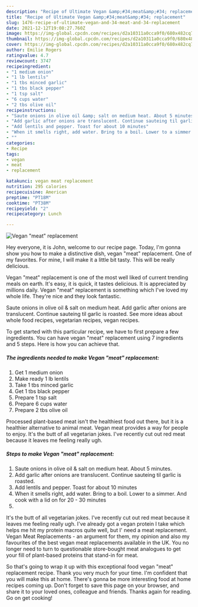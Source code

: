 ```yaml
---
description: "Recipe of Ultimate Vegan &amp;#34;meat&amp;#34; replacement"
title: "Recipe of Ultimate Vegan &amp;#34;meat&amp;#34; replacement"
slug: 1476-recipe-of-ultimate-vegan-and-34-meat-and-34-replacement
date: 2021-12-12T19:08:27.760Z
image: https://img-global.cpcdn.com/recipes/d2a10311a0cca9f0/680x482cq70/vegan-meat-replacement-recipe-main-photo.jpg
thumbnail: https://img-global.cpcdn.com/recipes/d2a10311a0cca9f0/680x482cq70/vegan-meat-replacement-recipe-main-photo.jpg
cover: https://img-global.cpcdn.com/recipes/d2a10311a0cca9f0/680x482cq70/vegan-meat-replacement-recipe-main-photo.jpg
author: Emilie Rogers
ratingvalue: 4.7
reviewcount: 3747
recipeingredient:
- "1 medium onion"
- "1 lb lentils"
- "1 tbs minced garlic"
- "1 tbs black pepper"
- "1 tsp salt"
- "6 cups water"
- "2 tbs olive oil"
recipeinstructions:
- "Saute onions in olive oil &amp; salt on medium heat. About 5 minutes."
- "Add garlic after onions are translucent. Continue sauteing til garlic is roasted."
- "Add lentils and pepper. Toast for about 10 minutes"
- "When it smells right, add water. Bring to a boil. Lower to a simmer. And cook with a lid on for 20 - 30 minutes"
- ""
categories:
- Recipe
tags:
- vegan
- meat
- replacement

katakunci: vegan meat replacement 
nutrition: 295 calories
recipecuisine: American
preptime: "PT18M"
cooktime: "PT38M"
recipeyield: "2"
recipecategory: Lunch

---
```



![Vegan &#34;meat&#34; replacement](https://img-global.cpcdn.com/recipes/d2a10311a0cca9f0/680x482cq70/vegan-meat-replacement-recipe-main-photo.jpg)

Hey everyone, it is John, welcome to our recipe page. Today, I'm gonna show you how to make a distinctive dish, vegan &#34;meat&#34; replacement. One of my favorites. For mine, I will make it a little bit tasty. This will be really delicious.

Vegan &#34;meat&#34; replacement is one of the most well liked of current trending meals on earth. It's easy, it is quick, it tastes delicious. It is appreciated by millions daily. Vegan &#34;meat&#34; replacement is something which I've loved my whole life. They're nice and they look fantastic.

Saute onions in olive oil &amp; salt on medium heat. Add garlic after onions are translucent. Continue sauteing til garlic is roasted. See more ideas about whole food recipes, vegetarian recipes, vegan recipes.


To get started with this particular recipe, we have to first prepare a few ingredients. You can have vegan &#34;meat&#34; replacement using 7 ingredients and 5 steps. Here is how you can achieve that.

<!--inarticleads1-->

##### The ingredients needed to make Vegan &#34;meat&#34; replacement:

1. Get 1 medium onion
1. Make ready 1 lb lentils
1. Take 1 tbs minced garlic
1. Get 1 tbs black pepper
1. Prepare 1 tsp salt
1. Prepare 6 cups water
1. Prepare 2 tbs olive oil


Processed plant-based meat isn&#39;t the healthiest food out there, but it is a healthier alternative to animal meat. Vegan meat provides a way for people to enjoy. It&#39;s the butt of all vegetarian jokes. I&#39;ve recently cut out red meat because it leaves me feeling really ugh. 

<!--inarticleads2-->

##### Steps to make Vegan &#34;meat&#34; replacement:

1. Saute onions in olive oil &amp; salt on medium heat. About 5 minutes.
1. Add garlic after onions are translucent. Continue sauteing til garlic is roasted.
1. Add lentils and pepper. Toast for about 10 minutes
1. When it smells right, add water. Bring to a boil. Lower to a simmer. And cook with a lid on for 20 - 30 minutes
1. 


It&#39;s the butt of all vegetarian jokes. I&#39;ve recently cut out red meat because it leaves me feeling really ugh. I&#39;ve already got a vegan protein I take which helps me hit my protein macros quite well, but I&#39; need a meat replacement. Vegan Meat Replacements - an argument for them, my opinion and also my favourites of the best vegan meat replacements available in the UK. You no longer need to turn to questionable store-bought meat analogues to get your fill of plant-based proteins that stand-in for meat. 

So that's going to wrap it up with this exceptional food vegan &#34;meat&#34; replacement recipe. Thank you very much for your time. I'm confident that you will make this at home. There's gonna be more interesting food at home recipes coming up. Don't forget to save this page on your browser, and share it to your loved ones, colleague and friends. Thanks again for reading. Go on get cooking!
